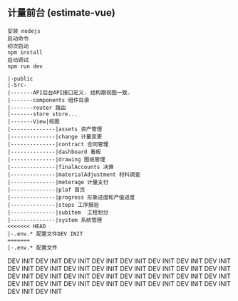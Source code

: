 ## 计量前台 (estimate-vue)

```
安装 nodejs
启动命令 
初次启动
npm install
启动调试
npm run dev
```

```
|-public
|-Src-
|-------API后台API接口定义. 结构跟视图一致.
|-------components 组件目录
|-------router 路由
|-------store store...
|-------View|视图
|--------------|assets 资产管理
|--------------|change 计量变更
|--------------|contract 合同管理
|--------------|dashboard 看板
|--------------|drawing 图纸管理
|--------------|finalAccounts 决算
|--------------|materialAdjustment 材料调查
|--------------|meterage 计量支付
|--------------|plaf 首页
|--------------|progress 形象进度和产值进度
|--------------|steps 工序报验
|--------------|subitem  工程划分
|--------------|system 系统管理
<<<<<<< HEAD
|-.env.* 配置文件DEV INIT 
=======
|-.env.* 配置文件
```
DEV INIT 
DEV INIT 
DEV INIT 
DEV INIT 
DEV INIT 
DEV INIT 
DEV INIT 
DEV INIT 
DEV INIT 
DEV INIT 
DEV INIT 
DEV INIT 
DEV INIT 
DEV INIT 
DEV INIT 
DEV INIT 
DEV INIT 
DEV INIT 
DEV INIT 
DEV INIT 
DEV INIT 
DEV INIT 
DEV INIT 
DEV INIT 
DEV INIT 
DEV INIT 
DEV INIT 
DEV INIT 
DEV INIT 
DEV INIT 
DEV INIT 
DEV INIT 
DEV INIT 
DEV INIT 
